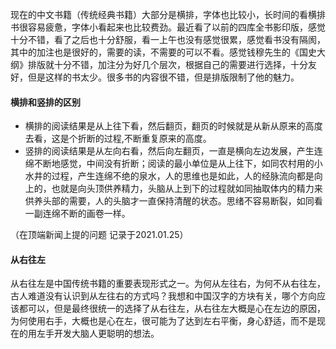 现在的中文书籍（传统经典书籍）大部分是横排，字体也比较小，长时间的看横排书很容易疲惫，字体小看起来也比较费劲。最近看了以前的四库全书影印版，感觉十分不错，看了之后也十分舒服，看一上午也没有感觉很累，感觉看书没有隔阂，其中的加注也是很好的，需要的读，不需要的可以不看。感觉钱穆先生的《国史大纲》排版就十分不错，加注分为好几个层次，根据自己的需要进行选择，十分友好，但是这样的书太少。很多书的内容很不错，但是排版限制了他的魅力。

#### 横排和竖排的区别

- 横排的阅读结果是从上往下看，然后翻页，翻页的时候就是从新从原来的高度去看，这是个折断的过程,不断重复原来的高度。
- 竖排的阅读结果是从左向右看，然后向左翻页，一直是横向左边发展，产生连绵不断地感觉，中间没有折断；阅读的最小单位是从上往下，如同农村用的小水井的过程，产生连绵不绝的泉水，人的思维也是如此，人的经脉流向都是向上的，也就是向头顶供养精力，头脑从上到下的过程就如同抽取体内的精力来供养头部的需要，人的头脑才一直保持清醒的状态。思绪不容易断裂，如同看一副连绵不断的画卷一样。

（在顶端新闻上提的问题 记录于2021.01.25）

#### 从右往左

从右往左是中国传统书籍的重要表现形式之一。为何从左往右，为何不从右往左，古人难道没有认识到从左往右的方式吗？我想和中国汉字的方块有关，哪个方向应该都可以，但是最终很统一的选择了从右往左，从右往左大概是心在左边的原因，为何使用右手，大概也是心在左，很可能为了达到左右平衡，身心舒适，而不是现在的用左手开发大脑人更聪明的想法。